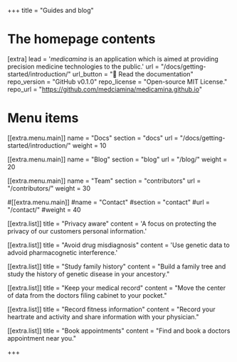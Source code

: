 +++
title = "Guides and blog"

# The homepage contents
[extra]
lead = '<em>medicamina</em> is an application which is aimed at providing precision medicine technologies to the public.'
url = "/docs/getting-started/introduction/"
url_button = "📖 Read the documentation"
repo_version = "GitHub v0.1.0"
repo_license = "Open-source MIT License."
repo_url = "https://github.com/medciamina/medicamina.github.io"

# Menu items
[[extra.menu.main]]
name = "Docs"
section = "docs"
url = "/docs/getting-started/introduction/"
weight = 10

[[extra.menu.main]]
name = "Blog"
section = "blog"
url = "/blog/"
weight = 20

[[extra.menu.main]]
name = "Team"
section = "contributors"
url = "/contributors/"
weight = 30

#[[extra.menu.main]]
#name = "Contact"
#section = "contact"
#url = "/contact/"
#weight = 40

[[extra.list]]
title = "Privacy aware"
content = 'A focus on protecting the privacy of our customers personal information.'

[[extra.list]]
title = "Avoid drug misdiagnosis"
content = 'Use genetic data to advoid pharmacognetic interference.'

[[extra.list]]
title = "Study family history"
content = "Build a family tree and study the history of genetic disease in your ancestory."

[[extra.list]]
title = "Keep your medical record"
content = "Move the center of data from the doctors filing cabinet to your pocket."

[[extra.list]]
title = "Record fitness information"
content = "Record your heartrate and activity and share information with your physician."

[[extra.list]]
title = "Book appointments"
content = "Find and book a doctors appointment near you."

+++
